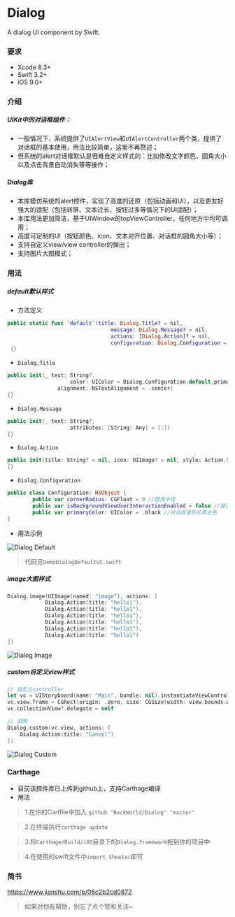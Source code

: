 # Dialog
A dialog UI component by Swift.

### 要求
- Xcode 8.3+
- Swift 3.2+
- iOS 9.0+

### 介绍
##### UIKit中的对话框组件：
- 一般情况下，系统提供了`UIAlertView`和`UIAlertController`两个类，提供了对话框的基本使用，用法比较简单，这里不再赘述；
- 但系统的alert对话框默认是很难自定义样式的：比如修改文字颜色、圆角大小以及点击背景自动消失等等操作；
##### Dialog库
- 本库模仿系统的alert控件，实现了高度的还原（包括动画和UI），以及更友好强大的适配（包括转屏、文本过长、按钮过多等情况下的UI适配）；
- 本库用法更加简洁，基于UIWindow的topViewController，任何地方中均可调用；
- 高度可定制的UI（按钮颜色、icon、文本对齐位置、对话框的圆角大小等）；
- 支持自定义view/view controller的弹出；
- 支持图片大图模式；

### 用法
##### default默认样式

- 方法定义

~~~ swift
public static func `default`(title: Dialog.Title? = nil,
                                 message: Dialog.Message? = nil,
                                 actions: [Dialog.Action]? = nil,
                                 configuration: Dialog.Configuration = .default)
 {}
~~~
- `Dialog.Title`

~~~ swift
public init(_ text: String?,
                    color: UIColor = Dialog.Configuration.default.primaryColor,
                alignment: NSTextAlignment = .center)
{}
~~~
- `Dialog.Message`

~~~ swift
public init(_ text: String?,
                    attributes: [String: Any] = [:])
{}
~~~~

- `Dialog.Action`

~~~ swift
public init(title: String? = nil, icon: UIImage? = nil, style: Action.Style = .default, handler: Handler? = nil)
{}
~~~

- `Dialog.Configuration`

~~~ swift
public class Configuration: NSObject {
        public var cornerRadius: CGFloat = 0 //圆角半径
        public var isBackgroundViewUserInteractionEnabled = false //是否点击背景消失
        public var primaryColor: UIColor = .black //对话框里的元素主色
}
~~~

- 用法示例

![Dialog Default](https://upload-images.jianshu.io/upload_images/1334681-dee4fe933d99fdc9.gif?imageMogr2/auto-orient/strip)

> 代码见`DemoDialogDefaultVC.swift` 

##### image大图样式
~~~ swift
Dialog.image(UIImage(named: "image"), actions: [
			Dialog.Action(title: "hello1"),
			Dialog.Action(title: "hello1"),
			Dialog.Action(title: "hello1"),
			Dialog.Action(title: "hello1"),
			Dialog.Action(title: "hello1"),
			Dialog.Action(title: "hello1")
])
~~~

![Dialog Image](https://upload-images.jianshu.io/upload_images/1334681-c9537cfaef8e1a68.png?imageMogr2/auto-orient/strip%7CimageView2/2/w/400)

##### custom自定义view样式

~~~ swift
// 自定义controller
let vc = UIStoryboard(name: "Main", bundle: nil).instantiateViewController(withIdentifier: "ActionCollectionVC") as! ActionCollectionVC
vc.view.frame = CGRect(origin: .zero, size: CGSize(width: view.bounds.width, height: 100))
vc.collectionView?.delegate = self

// 调用
Dialog.custom(vc.view, actions: [
	Dialog.Action(title: "Cancel")
])
~~~

![Dialog Custom](https://upload-images.jianshu.io/upload_images/1334681-e7d5f74eb4bed16b.png?imageMogr2/auto-orient/strip%7CimageView2/2/w/400)

### Carthage
- 目前该控件库已上传到github上，支持Carthage编译
- 用法

> 1.在你的Cartfile中加入
`github "BackWorld/Dialog" "master"`

> 2.在终端执行`carthage update`

> 3.将`Carthage/Build/iOS`目录下的`Dialog.framework`拖到你的项目中

> 4.在使用的swift文件中`import Sheeter`即可

### 简书
https://www.jianshu.com/p/06c2b2cd0872

> 如果对你有帮助，别忘了点个赞和关注~
